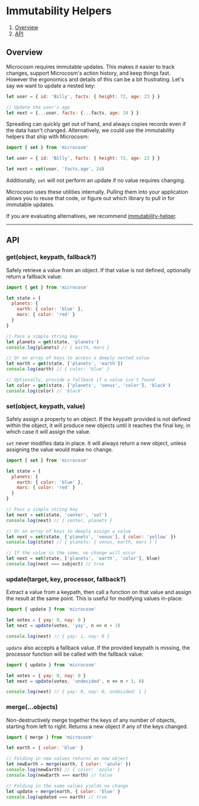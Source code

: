 # Immutability Helpers

1. [Overview](#overview)
2. [API](#API)

## Overview

Microcosm requires immutable updates. This makes it easier to track changes,
support Microcosm's action history, and keep things fast. However the
ergonomics and details of this can be a bit frustrating. Let's say we want to
update a nested key:

```javascript
let user = { id: 'Billy', facts: { height: 72, age: 23 } }

// Update the user's age
let next = {...user, facts: {...facts, age: 24 } }
```

Spreading can quickly get out of hand, and always copies records even if the
data hasn't changed. Alternatively, we could use the immutability helpers that
ship with Microcosm:

```javascript
import { set } from 'microcosm'

let user = { id: 'Billy', facts: { height: 72, age: 23 } }

let next = set(user, 'facts.age', 24)
```

Additionally, `set` will not perform an update if no value requires changing.

Microcosm uses these utilities internally. Pulling them into your application
allows you to reuse that code, or figure out which library to pull in for
immutable updates.

If you are evaluating alternatives, we recommend [immutability-helper](https://github.com/kolodny/immutability-helper).

---

## API

### get(object, keypath, fallback?)

Safely retrieve a value from an object. If that value is not defined,
optionally return a fallback value:

```javascript
import { get } from 'microcosm'

let state = {
  planets: {
    earth: { color: 'blue' },
    mars: { color: 'red' }
  }
}

// Pass a simple string key
let planets = get(state, 'planets')
console.log(planets) // { earth, mars }

// Or an array of keys to access a deeply nested value
let earth = get(state, ['planets', 'earth'])
console.log(earth) // { color: 'blue' }

// Optionally, provide a fallback if a value isn't found
let color = get(state, ['planets', 'venus', 'color'], 'black')
console.log(color) // 'black'
```

### set(object, keypath, value)

Safely assign a property to an object. If the keypath provided is not
defined within the object, it will produce new objects until it
reaches the final key, in which case it will assign the value.

`set` never modifies data in place. It will always return a new
object, unless assigning the value would make no change.

```javascript
import { set } from 'microcosm'

let state = {
  planets: {
    earth: { color: 'blue' },
    mars: { color: 'red' }
  }
}

// Pass a simple string key
let next = set(state, 'center', 'sol')
console.log(next) // { center, planets }

// Or an array of keys to deeply assign a value
let next = set(state, ['planets', 'venus'], { color: 'yellow' })
console.log(state) // { planets: { venus, earth, mars } }

// If the value is the same, no change will occur
let next = set(state, ['planets', 'earth', 'color'], blue)
console.log(next === subject) // true
```

### update(target, key, processor, fallback?)

Extract a value from a keypath, then call a function on that value and assign
the result at the same point. This is useful for modifying values in-place:

```javascript
import { update } from 'microcosm'

let votes = { yay: 0, nay: 0 }
let next = update(votes, 'yay', n => n + 1)

console.log(next) // { yay: 1, nay: 0 }
```

`update` also accepts a fallback value. If the provided keypath is missing, the
processor function will be called with the fallback value:

```javascript
import { update } from 'microcosm'

let votes = { yay: 0, nay: 0 }
let next = update(votes, 'undecided', n => n + 1, 0)

console.log(next) // { yay: 0, nay: 0, undecided: 1 }
```

### merge(...objects)

Non-destructively merge together the keys of any number of objects,
starting from left to right. Returns a new object if any of the keys
changed.

```javascript
import { merge } from 'microcosm'

let earth = { color: 'blue' }

// Folding in new values returns an new object
let newEarth = merge(earth, { color: 'azule' })
console.log(newEarth) // { color: 'azule' }
console.log(newEarth === earth) // false

// Folding in the same values yields no change
let update = merge(earth, { color: 'blue' }
console.log(updated === earth) // true
```
